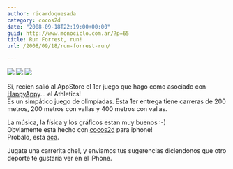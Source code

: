 ```yaml
---
author: ricardoquesada
category: cocos2d
date: "2008-09-18T22:19:00+00:00"
guid: http://www.monociclo.com.ar/?p=65
title: Run Forrest, run!
url: /2008/09/18/run-forrest-run/

---
```


[![](/wp-content/uploads/2008/09/7fc59-img_0001.png?w=300)](/wp-content/uploads/2008/09/7fc59-img_0001.png)
[![](/wp-content/uploads/2008/09/90b16-img_0001.png?w=300)](/wp-content/uploads/2008/09/90b16-img_0001.png)
[![](/wp-content/uploads/2008/09/6fdce-img_0002.png?w=300)](/wp-content/uploads/2008/09/6fdce-img_0002.png)

Si, recién salió al AppStore el 1er juego que hago como asociado
con [HappyAppy](http://www.happyappyinc.com/)... el Athletics!  
Es un simpático juego de olimpíadas. Esta 1er entrega tiene carreras de 200
metros, 200 metros con vallas y 400 metros con vallas.

La música, la física y los gráficos estan muy buenos :-)  
Obviamente esta hecho con [cocos2d](http://code.google.com/p/cocos2d-iphone)
para iphone!  
Probalo, esta [aca](http://www.happyappyinc.com/athletics.php).

Jugate una carrerita che!, y enviamos tus sugerencias diciendonos que otro
deporte te gustaría ver en el iPhone.
